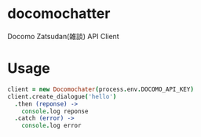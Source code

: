 # docomochatter

Docomo Zatsudan(雑談) API Client

# Usage

```coffee
client = new Docomochater(process.env.DOCOMO_API_KEY)
client.create_dialogue('hello')
  .then (reponse) ->
    console.log reponse
  .catch (error) ->
    console.log error
```
